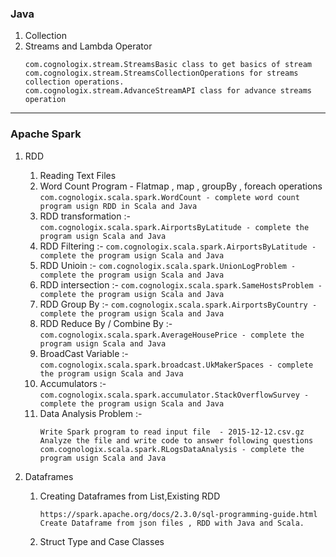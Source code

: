 ### Java
1. Collection
2. Streams and Lambda Operator
    ```
    com.cognologix.stream.StreamsBasic class to get basics of stream
    com.cognologix.stream.StreamsCollectionOperations for streams collection operations.
    com.cognologix.stream.AdvanceStreamAPI class for advance streams operation
    ```
***
### Apache Spark 
1. RDD 
    1. Reading Text Files
    2. Word Count Program - Flatmap , map , groupBy , foreach operations
    `
    com.cognologix.scala.spark.WordCount - complete word count program usign RDD in Scala and Java
    `
    3. RDD transformation :- 
    `
    com.cognologix.scala.spark.AirportsByLatitude - complete the program usign Scala and Java
    `
    4. RDD Filtering :-
    `
    com.cognologix.scala.spark.AirportsByLatitude - complete the program usign Scala and Java
    `
    5. RDD Unioin :-
    `
    com.cognologix.scala.spark.UnionLogProblem - complete the program usign Scala and Java
    `
    6. RDD intersection :- 
    `
    com.cognologix.scala.spark.SameHostsProblem - complete the program usign Scala and Java
    ` 
    7. RDD Group By :- 
    `
    com.cognologix.scala.spark.AirportsByCountry - complete the program usign Scala and Java    
    `
    8. RDD Reduce By / Combine By :-
    `
    com.cognologix.scala.spark.AverageHousePrice - complete the program usign Scala and Java
    `
    9. BroadCast Variable :-
    `
    com.cognologix.scala.spark.broadcast.UkMakerSpaces - complete the program usign Scala and Java
    `
    10. Accumulators :-
    `
    com.cognologix.scala.spark.accumulator.StackOverflowSurvey - complete the program usign Scala and Java
    `
    11. Data Analysis Problem :-
        ```
        Write Spark program to read input file  - 2015-12-12.csv.gz
        Analyze the file and write code to answer following questions
        com.cognologix.scala.spark.RLogsDataAnalysis - complete the program usign Scala and Java
        ```
            
2. Dataframes
    1. Creating Dataframes from List,Existing RDD
        ```
        https://spark.apache.org/docs/2.3.0/sql-programming-guide.html
        Create Dataframe from json files , RDD with Java and Scala.                       
        ```
    2. Struct Type and Case Classes 